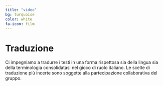 ```yaml
---
title: "video"
bg: turquoise
color: white
fa-icon: film
---
```


# Traduzione
Ci impegniamo a tradurre i testi in una forma rispettosa sia della lingua sia della terminologia consolidatasi nel gioco di ruolo italiano. Le scelte di traduzione più incerte sono soggette alla partecipazione collaborativa del gruppo.